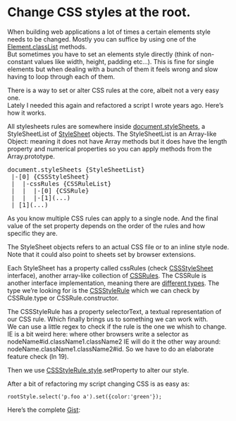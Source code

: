 <!--
  id: 2390
  date: 2014-05-06
  modified: 2014-05-19
  slug: change-css-styles-at-the-root
  type: post
  excerpt: <p>When building web applications a lot of times a certain elements style needs to be changed. Mostly you can suffice by using one of the Element.classList methods. But sometimes you have to set an elements style directly (think of non-constant values like width, height, padding etc&#8230;). This is fine for single elements but when dealing [&hellip;]</p>
  categories: CSS, JavaScript
  tags: CSS, JavaScript, gist
  inCv: 
  inPortfolio: 
  dateFrom: 
  dateTo: 
-->

# Change CSS styles at the root.

<p>When building web applications a lot of times a certain elements style needs to be changed. Mostly you can suffice by using one of the <a href="https://developer.mozilla.org/en-US/docs/Web/API/Element.classList">Element.classList</a> methods.<br />
But sometimes you have to set an elements style directly (think of non-constant values like width, height, padding etc&#8230;). This is fine for single elements but when dealing with a bunch of them it feels wrong and slow having to loop through each of them.</p>
<p><!--more--></p>
<p>There is a way to set or alter CSS rules at the core, albeit not a very easy one.<br />
Lately I needed this again and refactored a script I wrote years ago. Here&#8217;s how it works.</p>
<p>All stylesheets rules are somewhere inside <a href="https://developer.mozilla.org/en-US/docs/Web/API/document.styleSheets">document.styleSheets</a>, a StyleSheetList of <a href="https://developer.mozilla.org/en-US/docs/Web/API/StyleSheet">StyleSheet</a> objects. The StyleSheetList is an Array-like Object: meaning it does not have Array methods but it does have the length property and numerical properties so you can apply methods from the Array.prototype.</p>
<pre>document.styleSheets {StyleSheetList}
 |-[0] {CSSStyleSheet}
 |  |-cssRules {CSSRuleList}
 |  |  |-[0] {CSSRule}
 |  |  |-[1](...)
 | [1](...)</pre>
<p>As you know multiple CSS rules can apply to a single node. And the final value of the set property depends on the order of the rules and how specific they are.</p>
<p>The StyleSheet objects refers to an actual CSS file or to an inline style node. Note that it could also point to sheets set by browser extensions.</p>
<p>Each StyleSheet has a property called cssRules (check <a href="https://developer.mozilla.org/en-US/docs/Web/API/CSSStyleSheet">CSSStyleSheet</a> interface), another array-like collection of <a href="https://developer.mozilla.org/en-US/docs/Web/API/CSSRule">CSSRules</a>. The CSSRule is another interface implementation, meaning there are <a href="https://developer.mozilla.org/en-US/docs/Web/API/CSSRule#Type_constants">different types</a>. The type we&#8217;re looking for is the <a href="https://developer.mozilla.org/en-US/docs/Web/API/CSSStyleRule">CSSStyleRule</a> which we can check by CSSRule.type or CSSRule.constructor.</p>
<p>The CSSStyleRule has a property selectorText, a textual representation of our CSS rule. Which finally brings us to something we can work with.<br />
We can use a little regex to check if the rule is the one we whish to change.<br />
IE is a bit weird here: where other browsers write a selector as nodeName#id.className1.className2 IE will do it the other way around: nodeName.className1.className2#id. So we have to do an elaborate feature check (ln 19).</p>
<p>Then we use <a href="https://developer.mozilla.org/en-US/docs/Web/API/CSSStyleDeclaration">CSSStyleRule.style</a>.setProperty to alter our style.</p>
<p>After a bit of refactoring my script changing CSS is as easy as:</p>
<pre><code data-language="javascript">rootStyle.select('p.foo a').set({color:'green'});</code></pre>
<p>Here&#8217;s the complete <a href="https://gist.github.com/Sjeiti/11355844">Gist</a>:</p>
<pre><code data-language="javascript" data-src="https://api.github.com/gists/11355844"></code></pre>
